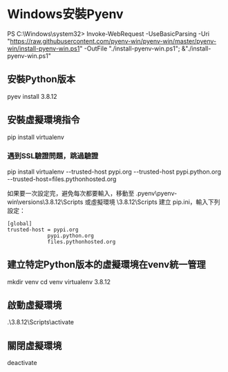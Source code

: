 # Windows安裝Pyenv
PS C:\Windows\system32> Invoke-WebRequest -UseBasicParsing -Uri "https://raw.githubusercontent.com/pyenv-win/pyenv-win/master/pyenv-win/install-pyenv-win.ps1" -OutFile "./install-pyenv-win.ps1"; &"./install-pyenv-win.ps1"

## 安裝Python版本
pyev install 3.8.12

## 安裝虛擬環境指令
pip install virtualenv

### 遇到SSL驗證問題，跳過驗證
pip install virtualenv --trusted-host pypi.org --trusted-host pypi.python.org --trusted-host=files.pythonhosted.org

如果要一次設定完，避免每次都要輸入，移動至 \.pyenv\pyenv-win\versions\3.8.12\Scripts 或虛擬環境 \3.8.12\Scripts 建立 pip.ini，輸入下列設定：
```
[global]
trusted-host = pypi.org
             pypi.python.org
             files.pythonhosted.org
```

## 建立特定Python版本的虛擬環境在venv統一管理
mkdir venv
cd venv
virtualenv 3.8.12

## 啟動虛擬環境
.\3.8.12\Scripts\activate

## 關閉虛擬環境
deactivate
